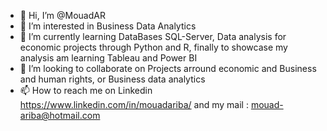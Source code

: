 - 👋 Hi, I’m @MouadAR
- 👀 I’m interested in Business Data Analytics 
- 🌱 I’m currently learning DataBases SQL-Server, Data analysis for economic projects through Python and R, finally to showcase my analysis am learning Tableau and Power BI 
- 💞️ I’m looking to collaborate on Projects arround economic and Business and human rights, or Business data analytics 
- 📫 How to reach me on Linkedin https://www.linkedin.com/in/mouadariba/ and my mail : mouad-ariba@hotmail.com

<!---
MouadSK/MouadSK is a ✨ special ✨ repository because its `README.md` (this file) appears on your GitHub profile.
You can click the Preview link to take a look at your changes.
--->
